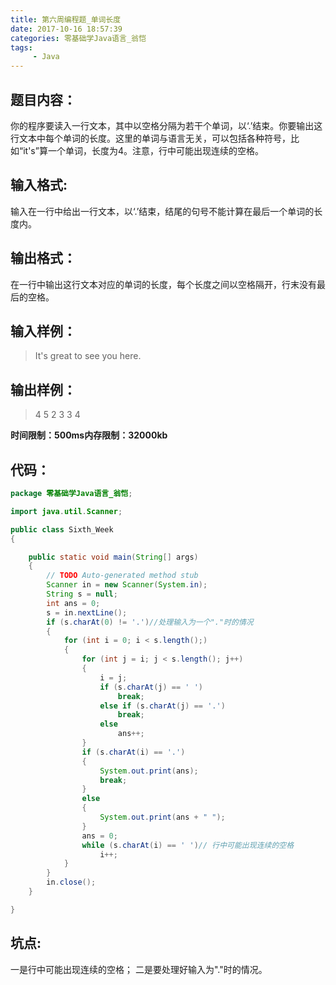 ```yaml
---
title: 第六周编程题_单词长度
date: 2017-10-16 18:57:39
categories: 零基础学Java语言_翁恺
tags:
     - Java
---
```

## 题目内容：
你的程序要读入一行文本，其中以空格分隔为若干个单词，以‘.’结束。你要输出这行文本中每个单词的长度。这里的单词与语言无关，可以包括各种符号，比如“it's”算一个单词，长度为4。注意，行中可能出现连续的空格。

## 输入格式:
输入在一行中给出一行文本，以‘.’结束，结尾的句号不能计算在最后一个单词的长度内。

## 输出格式：
在一行中输出这行文本对应的单词的长度，每个长度之间以空格隔开，行末没有最后的空格。

## 输入样例：
> It's great to see you here.

## 输出样例：
> 4 5 2 3 3 4

**时间限制：500ms内存限制：32000kb**

## 代码：
```Java
package 零基础学Java语言_翁恺;

import java.util.Scanner;

public class Sixth_Week
{

	public static void main(String[] args)
	{
		// TODO Auto-generated method stub
		Scanner in = new Scanner(System.in);
		String s = null;
		int ans = 0;
		s = in.nextLine();
		if (s.charAt(0) != '.')//处理输入为一个"."时的情况
		{
			for (int i = 0; i < s.length();)
			{
				for (int j = i; j < s.length(); j++)
				{
					i = j;
					if (s.charAt(j) == ' ')
						break;
					else if (s.charAt(j) == '.')
						break;
					else
						ans++;
				}
				if (s.charAt(i) == '.')
				{
					System.out.print(ans);
					break;
				}
				else
				{
					System.out.print(ans + " ");
				}
				ans = 0;
				while (s.charAt(i) == ' ')// 行中可能出现连续的空格
					i++;
			}
		}
		in.close();
	}

}

```
## 坑点:
一是行中可能出现连续的空格；
二是要处理好输入为"."时的情况。